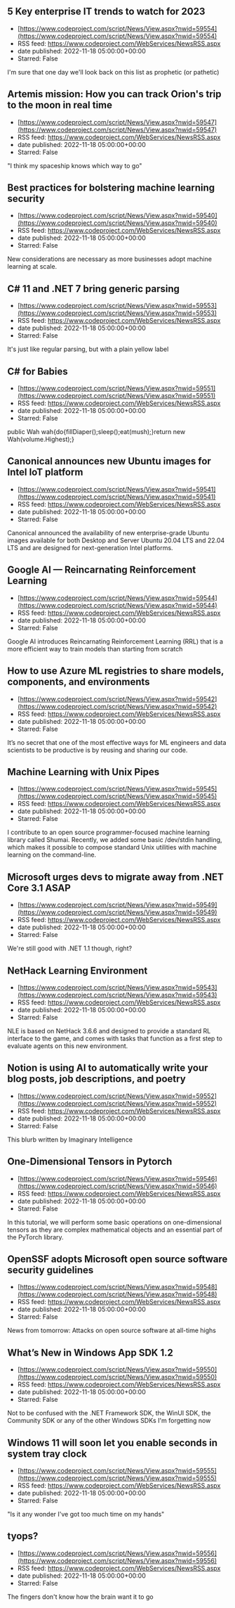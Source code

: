 ## 5 Key enterprise IT trends to watch for 2023
 - [https://www.codeproject.com/script/News/View.aspx?nwid=59554](https://www.codeproject.com/script/News/View.aspx?nwid=59554)
 - RSS feed: https://www.codeproject.com/WebServices/NewsRSS.aspx
 - date published: 2022-11-18 05:00:00+00:00
 - Starred: False

I'm sure that one day we'll look back on this list as prophetic (or pathetic)

## Artemis mission: How you can track Orion's trip to the moon in real time
 - [https://www.codeproject.com/script/News/View.aspx?nwid=59547](https://www.codeproject.com/script/News/View.aspx?nwid=59547)
 - RSS feed: https://www.codeproject.com/WebServices/NewsRSS.aspx
 - date published: 2022-11-18 05:00:00+00:00
 - Starred: False

"I think my spaceship knows which way to go"

## Best practices for bolstering machine learning security
 - [https://www.codeproject.com/script/News/View.aspx?nwid=59540](https://www.codeproject.com/script/News/View.aspx?nwid=59540)
 - RSS feed: https://www.codeproject.com/WebServices/NewsRSS.aspx
 - date published: 2022-11-18 05:00:00+00:00
 - Starred: False

New considerations are necessary as more businesses adopt machine learning at scale.

## C# 11 and .NET 7 bring generic parsing
 - [https://www.codeproject.com/script/News/View.aspx?nwid=59553](https://www.codeproject.com/script/News/View.aspx?nwid=59553)
 - RSS feed: https://www.codeproject.com/WebServices/NewsRSS.aspx
 - date published: 2022-11-18 05:00:00+00:00
 - Starred: False

It's just like regular parsing, but with a plain yellow label

## C# for Babies
 - [https://www.codeproject.com/script/News/View.aspx?nwid=59551](https://www.codeproject.com/script/News/View.aspx?nwid=59551)
 - RSS feed: https://www.codeproject.com/WebServices/NewsRSS.aspx
 - date published: 2022-11-18 05:00:00+00:00
 - Starred: False

public Wah wah{do{fillDiaper();sleep();eat(mush);}return new Wah(volume.Highest);}

## Canonical announces new Ubuntu images for Intel IoT platform
 - [https://www.codeproject.com/script/News/View.aspx?nwid=59541](https://www.codeproject.com/script/News/View.aspx?nwid=59541)
 - RSS feed: https://www.codeproject.com/WebServices/NewsRSS.aspx
 - date published: 2022-11-18 05:00:00+00:00
 - Starred: False

Canonical announced the availability of new enterprise-grade Ubuntu images available for both Desktop and Server Ubuntu 20.04 LTS and 22.04 LTS and are designed for next-generation Intel platforms.

## Google AI — Reincarnating Reinforcement Learning
 - [https://www.codeproject.com/script/News/View.aspx?nwid=59544](https://www.codeproject.com/script/News/View.aspx?nwid=59544)
 - RSS feed: https://www.codeproject.com/WebServices/NewsRSS.aspx
 - date published: 2022-11-18 05:00:00+00:00
 - Starred: False

Google AI introduces Reincarnating Reinforcement Learning (RRL) that is a more efficient way to train models than starting from scratch

## How to use Azure ML registries to share models, components, and environments
 - [https://www.codeproject.com/script/News/View.aspx?nwid=59542](https://www.codeproject.com/script/News/View.aspx?nwid=59542)
 - RSS feed: https://www.codeproject.com/WebServices/NewsRSS.aspx
 - date published: 2022-11-18 05:00:00+00:00
 - Starred: False

It’s no secret that one of the most effective ways for ML engineers and data scientists to be productive is by reusing and sharing our code.

## Machine Learning with Unix Pipes
 - [https://www.codeproject.com/script/News/View.aspx?nwid=59545](https://www.codeproject.com/script/News/View.aspx?nwid=59545)
 - RSS feed: https://www.codeproject.com/WebServices/NewsRSS.aspx
 - date published: 2022-11-18 05:00:00+00:00
 - Starred: False

I contribute to an open source programmer-focused machine learning library called Shumai. Recently, we added some basic /dev/stdin handling, which makes it possible to compose standard Unix utilities with machine learning on the command-line.

## Microsoft urges devs to migrate away from .NET Core 3.1 ASAP
 - [https://www.codeproject.com/script/News/View.aspx?nwid=59549](https://www.codeproject.com/script/News/View.aspx?nwid=59549)
 - RSS feed: https://www.codeproject.com/WebServices/NewsRSS.aspx
 - date published: 2022-11-18 05:00:00+00:00
 - Starred: False

We're still good with .NET 1.1 though, right?

## NetHack Learning Environment
 - [https://www.codeproject.com/script/News/View.aspx?nwid=59543](https://www.codeproject.com/script/News/View.aspx?nwid=59543)
 - RSS feed: https://www.codeproject.com/WebServices/NewsRSS.aspx
 - date published: 2022-11-18 05:00:00+00:00
 - Starred: False

NLE is based on NetHack 3.6.6 and designed to provide a standard RL interface to the game, and comes with tasks that function as a first step to evaluate agents on this new environment.

## Notion is using AI to automatically write your blog posts, job descriptions, and poetry
 - [https://www.codeproject.com/script/News/View.aspx?nwid=59552](https://www.codeproject.com/script/News/View.aspx?nwid=59552)
 - RSS feed: https://www.codeproject.com/WebServices/NewsRSS.aspx
 - date published: 2022-11-18 05:00:00+00:00
 - Starred: False

This blurb written by Imaginary Intelligence

## One-Dimensional Tensors in Pytorch
 - [https://www.codeproject.com/script/News/View.aspx?nwid=59546](https://www.codeproject.com/script/News/View.aspx?nwid=59546)
 - RSS feed: https://www.codeproject.com/WebServices/NewsRSS.aspx
 - date published: 2022-11-18 05:00:00+00:00
 - Starred: False

In this tutorial, we will perform some basic operations on one-dimensional tensors as they are complex mathematical objects and an essential part of the PyTorch library.

## OpenSSF adopts Microsoft open source software security guidelines
 - [https://www.codeproject.com/script/News/View.aspx?nwid=59548](https://www.codeproject.com/script/News/View.aspx?nwid=59548)
 - RSS feed: https://www.codeproject.com/WebServices/NewsRSS.aspx
 - date published: 2022-11-18 05:00:00+00:00
 - Starred: False

News from tomorrow: Attacks on open source software at all-time highs

## What’s New in Windows App SDK 1.2
 - [https://www.codeproject.com/script/News/View.aspx?nwid=59550](https://www.codeproject.com/script/News/View.aspx?nwid=59550)
 - RSS feed: https://www.codeproject.com/WebServices/NewsRSS.aspx
 - date published: 2022-11-18 05:00:00+00:00
 - Starred: False

Not to be confused with the .NET Framework SDK, the WinUI SDK, the Community SDK or any of the other Windows SDKs I'm forgetting now

## Windows 11 will soon let you enable seconds in system tray clock
 - [https://www.codeproject.com/script/News/View.aspx?nwid=59555](https://www.codeproject.com/script/News/View.aspx?nwid=59555)
 - RSS feed: https://www.codeproject.com/WebServices/NewsRSS.aspx
 - date published: 2022-11-18 05:00:00+00:00
 - Starred: False

"Is it any wonder I've got too much time on my hands"

## tyops?
 - [https://www.codeproject.com/script/News/View.aspx?nwid=59556](https://www.codeproject.com/script/News/View.aspx?nwid=59556)
 - RSS feed: https://www.codeproject.com/WebServices/NewsRSS.aspx
 - date published: 2022-11-18 05:00:00+00:00
 - Starred: False

The fingers don't know how the brain want it to go
